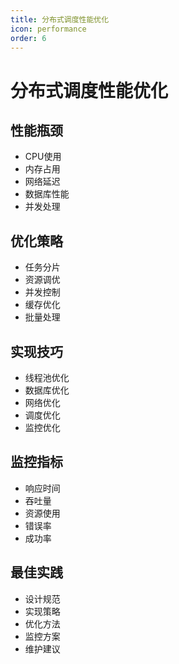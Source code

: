 ```yaml
---
title: 分布式调度性能优化
icon: performance
order: 6
---
```


# 分布式调度性能优化

## 性能瓶颈
- CPU使用
- 内存占用
- 网络延迟
- 数据库性能
- 并发处理

## 优化策略
- 任务分片
- 资源调优
- 并发控制
- 缓存优化
- 批量处理

## 实现技巧
- 线程池优化
- 数据库优化
- 网络优化
- 调度优化
- 监控优化

## 监控指标
- 响应时间
- 吞吐量
- 资源使用
- 错误率
- 成功率

## 最佳实践
- 设计规范
- 实现策略
- 优化方法
- 监控方案
- 维护建议
